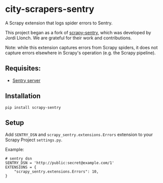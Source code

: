 city-scrapers-sentry
=============

A Scrapy extension that logs spider errors to Sentry.

This project began as a fork of [scrapy-sentry](https://github.com/llonchj/scrapy-sentry), which was developed by Jordi Llonch. We are grateful for their work and contributions.

Note: while this extension captures errors from Scrapy spiders, it does not capture errors elsewhere in Scrapy's operation (e.g. the Scrapy pipeline).

Requisites: 
-----------

* [Sentry server](http://www.getsentry.com/)

Installation
------------

```
pip install scrapy-sentry
```

Setup
-----

Add `SENTRY_DSN` and `scrapy_sentry.extensions.Errors` extension to your Scrapy Project `settings.py`.

Example:

```
# sentry dsn
SENTRY_DSN = 'http://public:secret@example.com/1'
EXTENSIONS = {
    "scrapy_sentry.extensions.Errors": 10,
}
```
